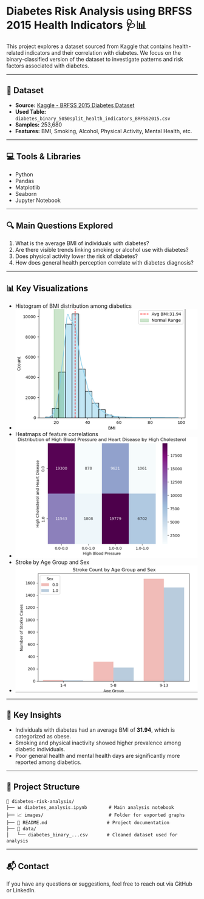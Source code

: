 # Diabetes Risk Analysis using BRFSS 2015 Health Indicators 🩺📊

This project explores a dataset sourced from Kaggle that contains health-related indicators and their correlation with diabetes. We focus on the binary-classified version of the dataset to investigate patterns and risk factors associated with diabetes.

---

## 📂 Dataset

- **Source:** [Kaggle - BRFSS 2015 Diabetes Dataset](https://www.kaggle.com)
- **Used Table:** `diabetes_binary_5050split_health_indicators_BRFSS2015.csv`
- **Samples:** 253,680
- **Features:** BMI, Smoking, Alcohol, Physical Activity, Mental Health, etc.

---

## 💻 Tools & Libraries

- Python  
- Pandas  
- Matplotlib  
- Seaborn  
- Jupyter Notebook  

---

## 🔍 Main Questions Explored

1. What is the average BMI of individuals with diabetes?
2. Are there visible trends linking smoking or alcohol use with diabetes?
3. Does physical activity lower the risk of diabetes?
4. How does general health perception correlate with diabetes diagnosis?

---

## 📊 Key Visualizations

- Histogram of BMI distribution among diabetics 
- ![Histogram](https://github.com/Esraa-MOhamed7/Diabetes-Risk-Analysis-using-BRFSS-2015-Health-Indicators/blob/main/Screenshot%202025-07-28%20091256.png) 
-  Heatmaps of feature correlations
-  ![Heatmap](https://github.com/Esraa-MOhamed7/Diabetes-Risk-Analysis-using-BRFSS-2015-Health-Indicators/blob/main/Heatmap%20for%20Distribution%20of%20High%20Blood%20Pressure%20and%20Heart%20Disease%20by%20High%20Cholesterol.png)
- Stroke by Age Group and Sex
- ![AgeGroup](https://github.com/Esraa-MOhamed7/Diabetes-Risk-Analysis-using-BRFSS-2015-Health-Indicators/blob/main/Screenshot%202025-07-28%20091509.png)    

---

## 🧠 Key Insights

- Individuals with diabetes had an average BMI of **31.94**, which is categorized as obese.  
- Smoking and physical inactivity showed higher prevalence among diabetic individuals.  
- Poor general health and mental health days are significantly more reported among diabetics.  

---

## 📁 Project Structure

```
📁 diabetes-risk-analysis/
├── 📊 diabetes_analysis.ipynb        # Main analysis notebook
├── 📈 images/                        # Folder for exported graphs
├── 📄 README.md                      # Project documentation
├── 📂 data/
│   └── diabetes_binary_...csv       # Cleaned dataset used for analysis
```

---

## 📬 Contact

If you have any questions or suggestions, feel free to reach out via GitHub or LinkedIn.

